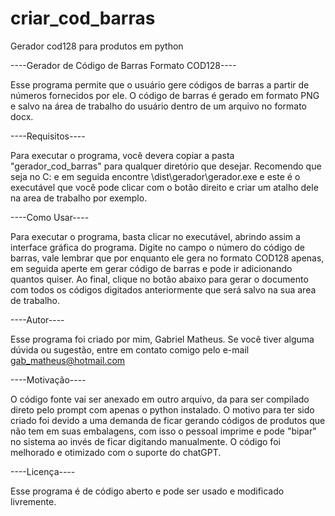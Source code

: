 # criar_cod_barras
Gerador cod128 para produtos em python

----Gerador de Código de Barras Formato COD128----

Esse programa permite que o usuário gere códigos de barras a partir de números fornecidos por ele. O código de barras é gerado em formato PNG e salvo na área de trabalho do usuário dentro de um arquivo no formato docx.

----Requisitos----

Para executar o programa, você devera copiar a pasta "gerador_cod_barras" para qualquer diretório que desejar. Recomendo que seja no C: e em seguida encontre \dist\gerador\gerador.exe e este é o executável que você pode clicar com o botão direito e criar um atalho dele na area de trabalho por exemplo.

----Como Usar----

Para executar o programa, basta clicar no executável, abrindo assim a interface gráfica do programa. Digite no campo o número do código de barras, vale lembrar que por enquanto ele gera no formato COD128 apenas, em seguida aperte em gerar código de barras e pode ir adicionando quantos quiser. Ao final, clique no botão abaixo para gerar o documento com todos os códigos digitados anteriormente que será salvo na sua area de trabalho.

----Autor----

Esse programa foi criado por mim, Gabriel Matheus. Se você tiver alguma dúvida ou sugestão, entre em contato comigo pelo e-mail gab_matheus@hotmail.com

----Motivação----

O código fonte vai ser anexado em outro arquivo, da para ser compilado direto pelo prompt com apenas o python instalado. O motivo para ter sido criado foi devido a uma demanda de ficar gerando códigos de produtos que não tem em suas embalagens, com isso o pessoal imprime e pode "bipar" no sistema ao invés de ficar digitando manualmente. O código foi melhorado e otimizado com o suporte do chatGPT.

----Licença----

Esse programa é de código aberto e pode ser usado e modificado livremente.
